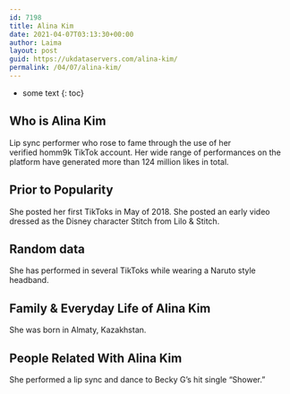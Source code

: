 ```yaml
---
id: 7198
title: Alina Kim
date: 2021-04-07T03:13:30+00:00
author: Laima
layout: post
guid: https://ukdataservers.com/alina-kim/
permalink: /04/07/alina-kim/
---
```


* some text
{: toc}


## Who is Alina Kim
                  
                  
                  
Lip sync performer who rose to fame through the use of her verified homm9k TikTok account. Her wide range of performances on the platform have generated more than 124 million likes in total.
                  
              
            
              
            
                
                
                
## Prior to Popularity
                  
                  
                  
She posted her first TikToks in May of 2018. She posted an early video dressed as the Disney character Stitch from Lilo & Stitch.
                  
              
            
              
            
                
                
                
## Random data
                  
                  
                  
She has performed in several TikToks while wearing a Naruto style headband.
                  
              
            
              
            
                
                
                
## Family & Everyday Life of Alina Kim
                  
                  
                  
She was born in Almaty, Kazakhstan. 
                  
              
            
              
            
                
                
                
## People Related With Alina Kim
                  
                  
                  
She performed a lip sync and dance to Becky G&#8217;s hit single &#8220;Shower.&#8221; 
                  
              
            
              
            
                
              
            
              
              
            
            
              
            
          
          
          